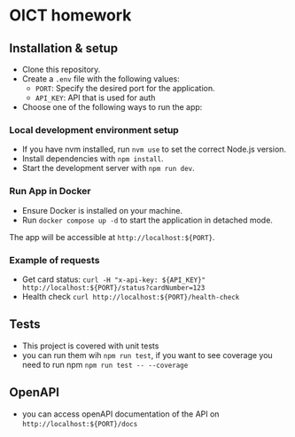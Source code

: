# OICT homework

## Installation & setup
- Clone this repository.
- Create a `.env` file with the following values:
  - `PORT`: Specify the desired port for the application.
  - `API_KEY`: API that is used for auth
- Choose one of the following ways to run the app:

### Local development environment setup
- If you have nvm installed, run `nvm use` to set the correct Node.js version.
- Install dependencies with `npm install`.
- Start the development server with `npm run dev`.

### Run App in Docker
- Ensure Docker is installed on your machine.
- Run `docker compose up -d` to start the application in detached mode.


The app will be accessible at `http://localhost:${PORT}`.

### Example of requests 

- Get card status: `curl -H "x-api-key: ${API_KEY}" http://localhost:${PORT}/status?cardNumber=123`
- Health check `curl http://localhost:${PORT}/health-check`


## Tests

- This project is covered with unit tests
- you can run them wih `npm run test`, if you want to see coverage you need to run npm `npm run test -- --coverage`

## OpenAPI
- you can access openAPI documentation of the API on `http://localhost:${PORT}/docs`